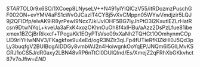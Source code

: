 $START$OL0r9x6SO/1XCoep8LNyseLV++N491ylYlQlCzV55/itRDozmzPuschGF002ON+evYMV4aFS1cWvOJCazIT4CYBj5vXvCMppn05WYwVmdjzir5LQJ9j2QFIDfp/elvAK9iR8yrPewI9Ncx7JklJvIOHF5BG7lyJhPtO3l2KxutlEZLrHatRcsn9DtwNYqL+kveUa3aFxK4xozOKhnOuOh8f4xIHBu/aAzz2DsPzLfue81ibexmex1BZCjBrRikxcf+TPogaKk1EOyPTsVso09xXaNh2TQHCt1OOmhynmCOpUD9rIYHwNNV3/FKagkfxe9u4eEd/ogR3NZlr3qLFp4fUTieRfKlZkHl0J5Qd3pLy3buqfgV2BUIBcgAIDDGy8vmbWJ2n4HoiwgnkOoYqEP/JNQm6l5GlLMvKSGRJ1oCS5J/dR0axy2LBN48vRP6nTtCI0DUlQlnd/Es/XmejZ2qFRhXbGKkvhct87v7oJfiw=$END$